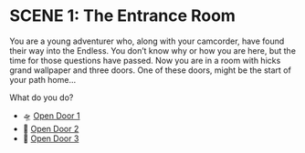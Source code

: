 # SCENE 1: The Entrance Room

You are a young adventurer who, along with your camcorder, have found their way into the Endless. You don’t know why or how you are here, but the time for those questions have passed. Now you are in a room with hicks grand wallpaper and three doors. One of these doors, might be the start of your path home…

What do you do?

- 🛸 [Open Door 1](./scene2A.md)
- 🤖 [Open Door 2](./scene2B.md)
- 🚀 [Open Door 3](./scene2C.md)